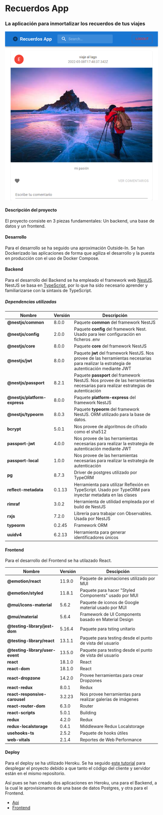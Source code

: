 # Recuerdos App

### La aplicación para inmortalizar los recuerdos de tus viajes


![Imagen aplicación](/screenshots/imagen1.png)

#### Descripción del proyecto
El proyecto consiste en 3 piezas fundamentales: Un backend, una base de datos y un frontend.


#### Desarrollo
Para el desarrollo se ha seguido una aproximación Outside-In. Se han Dockerizado las aplicaciones de forma que agiliza el desarrollo y la puesta en producción con el uso de Docker Compose.

#### Backend

Para el desarrollo del Backend se ha empleado el framework web [NestJS](https://nestjs.com). NestJS se basa en [TypeScript](https://www.typescriptlang.org/), por lo que ha sido necesario aprender y familiarizarse con la sintaxis de TypeScript.

##### Dependencias utilizadas


  Nombre                 | Versión | Descripción   
  -----------------------|---------|--------------------------|
**@nestjs/common**           | 8.0.0   | Paquete **common** del framework NestJS | 
**@nestjs/config**           | 2.0.0   | Paquete **config** del framework Nest. Usado para leer configuración en ficheros .env |
**@nestjs/core**             | 8.0.0   | Paquete **core** del framework NestJS                         |
**@nestjs/jwt**              | 8.0.0   | Paquete **jwt** del framework NestJS. Nos provee de las herramientas necesarias para realizar la estrategia de autenticación mediante JWT |
**@nestjs/passport**         | 8.2.1   | Paquete **passport** del framework NestJS. Nos provee de las herramientas necesarias para realizar estrategias de autenticación|
**@nestjs/platform-express** | 8.0.0   | Paquete **platform-express** del framework NestJS |
**@nestjs/typeorm**          | 8.0.3   | Paquete **typeorm** del framework NestJS. ORM utilizado para la base de datos. |
**bcrypt**                   | 5.0.1   | Nos provee de algoritmos de cifrado como el sha512 |
**passport-jwt**             | 4.0.0   | Nos provee de las herramientas necesarias para realizar la estrategia de autenticación mediante JWT |
**passport-local**           | 1.0.0   | Nos provee de las herramientas necesarias para realizar la estrategia de autenticación |
**pg**                       | 8.7.3   | Driver de postgres utilizado por TypeORM |
**reflect-metadata**         | 0.1.13  | Herramienta para utilizar Reflexión en TypeScript. Usado por TypeORM para inyectar metadata en las clases |
**rimraf**                   | 3.0.2   | Herramienta de utilidad empleada por el build de NestJS |
**rxjs**                     | 7.2.0   | Librería para trabajar con Observables. Usada por NestJS |
**typeorm**                  | 0.2.45  | Framework ORM |
**uuidv4**                   | 6.2.13  | Herramienta para generar identificadores únicos |


#### Frontend

Para el desarrollo del Frontend se ha utilazado React.

Nombre                          | Versión | Descipción        |
--------------------------------|---------|-------------------|
**@emotion/react**              | 11.9.0  | Paquete de animaciones utilizado por MUI |
**@emotion/styled**             | 11.8.1  |Paquete para hacer "Styled Components" usado por MUI
**@mui/icons-material**         | 5.6.2   | Paquete de iconos de Google material usado por MUI
**@mui/material**               | 5.6.4   | Framework de UI Components basado en Material Design
**@testing-library/jest-dom**   | 5.16.4  | Paquete para tsting unitario
**@testing-library/react**      | 13.1.1  | Paquete para testing desde el punto de vista del usuario
**@testing-library/user-event** | 13.5.0  | Paquete para testing desde el punto de vista del usuario
**react**                       | 18.1.0  | React
**react-dom**                   | 18.1.0  | React
**react-dropzone**              | 14.2.0  | Provee herramientas para crear Dropzones
**react-redux**                 | 8.0.1   | Redux
**react-responsive-carousel**   | 3.2.23  | Nos provee herramientas para realizar galerías de imágenes
**react-router-dom**            | 6.3.0   | Router
**react-scripts**               | 5.0.1   | Building
**redux**                       | 4.2.0   | Redux
**redux-localstorage**          | 0.4.1   | Middleware Redux Localstorage
**usehooks-ts**                 | 2.5.2   | Paquete de hooks útiles
**web-vitals**                  | 2.1.4   | Reportes de Web Performance

#### Deploy
Para el deploy se ha utilizado Heroku. Se ha seguido [este tutorial](https://medium.com/softup-technologies/how-to-deploy-a-monorepo-to-multiple-heroku-apps-using-github-actions-65e87dc27878) para desplegar el proyecto debido a que tanto el código del cliente y servidor están en el mismo repositorio.

Así pues se han creado dos aplicaciones en Heroku, una para el Backend, a la cual le aprovisionamos de una base de datos Postgres, y otra para el Frontend. 


* [Api](https://sleepy-sea-52043.herokuapp.com/)
* [Frontend](https://fathomless-coast-75887.herokuapp.com/)